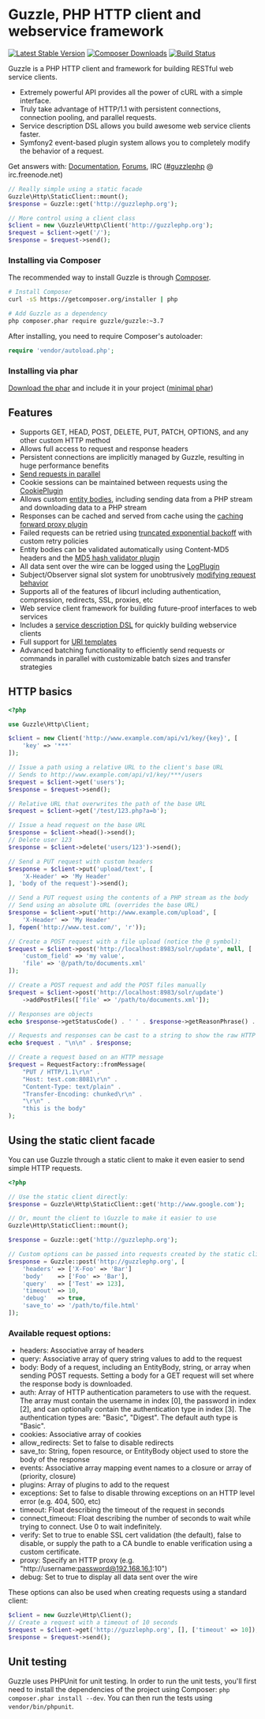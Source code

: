 Guzzle, PHP HTTP client and webservice framework
================================================

[![Latest Stable Version](https://poser.pugx.org/guzzle/guzzle/version.png)](https://packagist.org/packages/guzzle/guzzle) [![Composer Downloads](https://poser.pugx.org/guzzle/guzzle/d/total.png)](https://packagist.org/packages/guzzle/guzzle) [![Build Status](https://secure.travis-ci.org/guzzle/guzzle.png?branch=master)](http://travis-ci.org/guzzle/guzzle)

Guzzle is a PHP HTTP client and framework for building RESTful web service clients.

- Extremely powerful API provides all the power of cURL with a simple interface.
- Truly take advantage of HTTP/1.1 with persistent connections, connection pooling, and parallel requests.
- Service description DSL allows you build awesome web service clients faster.
- Symfony2 event-based plugin system allows you to completely modify the behavior of a request.

Get answers with: [Documentation](http://www.guzzlephp.org/), [Forums](https://groups.google.com/forum/?hl=en#!forum/guzzle), IRC ([#guzzlephp](irc://irc.freenode.net/#guzzlephp) @ irc.freenode.net)

```php
// Really simple using a static facade
Guzzle\Http\StaticClient::mount();
$response = Guzzle::get('http://guzzlephp.org');

// More control using a client class
$client = new \Guzzle\Http\Client('http://guzzlephp.org');
$request = $client->get('/');
$response = $request->send();
```

### Installing via Composer

The recommended way to install Guzzle is through [Composer](http://getcomposer.org).

```bash
# Install Composer
curl -sS https://getcomposer.org/installer | php

# Add Guzzle as a dependency
php composer.phar require guzzle/guzzle:~3.7
```

After installing, you need to require Composer's autoloader:

```php
require 'vendor/autoload.php';
```

### Installing via phar

[Download the phar](http://guzzlephp.org/guzzle.phar) and include it in your project
([minimal phar](http://guzzlephp.org/guzzle-min.phar))

Features
--------

- Supports GET, HEAD, POST, DELETE, PUT, PATCH, OPTIONS, and any other custom HTTP method
- Allows full access to request and response headers
- Persistent connections are implicitly managed by Guzzle, resulting in huge performance benefits
- [Send requests in parallel](http://guzzlephp.org/tour/http.html#send-http-requests-in-parallel)
- Cookie sessions can be maintained between requests using the
  [CookiePlugin](http://guzzlephp.org/tour/http.html#cookie-session-plugin)
- Allows custom [entity bodies](http://guzzlephp.org/tour/http.html#entity-bodies), including sending data from a PHP
  stream and downloading data to a PHP stream
- Responses can be cached and served from cache using the
  [caching forward proxy plugin](http://guzzlephp.org/tour/http.html#php-based-caching-forward-proxy)
- Failed requests can be retried using
  [truncated exponential backoff](http://guzzlephp.org/tour/http.html#truncated-exponential-backoff) with custom retry
  policies
- Entity bodies can be validated automatically using Content-MD5 headers and the
  [MD5 hash validator plugin](http://guzzlephp.org/tour/http.html#md5-hash-validator-plugin)
- All data sent over the wire can be logged using the
  [LogPlugin](http://guzzlephp.org/tour/http.html#over-the-wire-logging)
- Subject/Observer signal slot system for unobtrusively
  [modifying request behavior](http://guzzlephp.org/guide/http/creating_plugins.html)
- Supports all of the features of libcurl including authentication, compression, redirects, SSL, proxies, etc
- Web service client framework for building future-proof interfaces to web services
- Includes a [service description DSL](http://guzzlephp.org/guide/service/service_descriptions.html) for quickly
  building webservice clients
- Full support for [URI templates](http://tools.ietf.org/html/rfc6570)
- Advanced batching functionality to efficiently send requests or commands in parallel with customizable batch sizes
  and transfer strategies

HTTP basics
-----------

```php
<?php

use Guzzle\Http\Client;

$client = new Client('http://www.example.com/api/v1/key/{key}', [
    'key' => '***'
]);

// Issue a path using a relative URL to the client's base URL
// Sends to http://www.example.com/api/v1/key/***/users
$request = $client->get('users');
$response = $request->send();

// Relative URL that overwrites the path of the base URL
$request = $client->get('/test/123.php?a=b');

// Issue a head request on the base URL
$response = $client->head()->send();
// Delete user 123
$response = $client->delete('users/123')->send();

// Send a PUT request with custom headers
$response = $client->put('upload/text', [
    'X-Header' => 'My Header'
], 'body of the request')->send();

// Send a PUT request using the contents of a PHP stream as the body
// Send using an absolute URL (overrides the base URL)
$response = $client->put('http://www.example.com/upload', [
    'X-Header' => 'My Header'
], fopen('http://www.test.com/', 'r'));

// Create a POST request with a file upload (notice the @ symbol):
$request = $client->post('http://localhost:8983/solr/update', null, [
    'custom_field' => 'my value',
    'file' => '@/path/to/documents.xml'
]);

// Create a POST request and add the POST files manually
$request = $client->post('http://localhost:8983/solr/update')
    ->addPostFiles(['file' => '/path/to/documents.xml']);

// Responses are objects
echo $response->getStatusCode() . ' ' . $response->getReasonPhrase() . "\n";

// Requests and responses can be cast to a string to show the raw HTTP message
echo $request . "\n\n" . $response;

// Create a request based on an HTTP message
$request = RequestFactory::fromMessage(
    "PUT / HTTP/1.1\r\n" .
    "Host: test.com:8081\r\n" .
    "Content-Type: text/plain" .
    "Transfer-Encoding: chunked\r\n" .
    "\r\n" .
    "this is the body"
);
```

Using the static client facade
------------------------------

You can use Guzzle through a static client to make it even easier to send simple HTTP requests.

```php
<?php

// Use the static client directly:
$response = Guzzle\Http\StaticClient::get('http://www.google.com');

// Or, mount the client to \Guzzle to make it easier to use
Guzzle\Http\StaticClient::mount();

$response = Guzzle::get('http://guzzlephp.org');

// Custom options can be passed into requests created by the static client
$response = Guzzle::post('http://guzzlephp.org', [
    'headers' => ['X-Foo' => 'Bar']
    'body'    => ['Foo' => 'Bar'],
    'query'   => ['Test' => 123],
    'timeout' => 10,
    'debug'   => true,
    'save_to' => '/path/to/file.html'
]);
```

### Available request options:

* headers: Associative array of headers
* query: Associative array of query string values to add to the request
* body: Body of a request, including an EntityBody, string, or array when sending POST requests. Setting a body for a
  GET request will set where the response body is downloaded.
* auth: Array of HTTP authentication parameters to use with the request. The array must contain the
  username in index [0], the password in index [2], and can optionally contain the authentication type in index [3].
  The authentication types are: "Basic", "Digest". The default auth type is "Basic".
* cookies: Associative array of cookies
* allow_redirects: Set to false to disable redirects
* save_to: String, fopen resource, or EntityBody object used to store the body of the response
* events: Associative array mapping event names to a closure or array of (priority, closure)
* plugins: Array of plugins to add to the request
* exceptions: Set to false to disable throwing exceptions on an HTTP level error (e.g. 404, 500, etc)
* timeout: Float describing the timeout of the request in seconds
* connect_timeout: Float describing the number of seconds to wait while trying to connect. Use 0 to wait
  indefinitely.
* verify: Set to true to enable SSL cert validation (the default), false to disable, or supply the path to a CA
  bundle to enable verification using a custom certificate.
* proxy: Specify an HTTP proxy (e.g. "http://username:password@192.168.16.1:10")
* debug: Set to true to display all data sent over the wire

These options can also be used when creating requests using a standard client:

```php
$client = new Guzzle\Http\Client();
// Create a request with a timeout of 10 seconds
$request = $client->get('http://guzzlephp.org', [], ['timeout' => 10]);
$response = $request->send();
```

Unit testing
------------

Guzzle uses PHPUnit for unit testing. In order to run the unit tests, you'll first need
to install the dependencies of the project using Composer: `php composer.phar install --dev`.
You can then run the tests using `vendor/bin/phpunit`.
